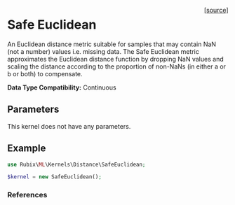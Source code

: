 <span style="float:right;"><a href="https://github.com/RubixML/ML/blob/master/src/Kernels/Distance/SafeEuclidean.php">[source]</a></span>

# Safe Euclidean
An Euclidean distance metric suitable for samples that may contain NaN (not a number) values i.e. missing data. The Safe Euclidean metric approximates the Euclidean distance function by dropping NaN values and scaling the distance according to the proportion of non-NaNs (in either a or b or both) to compensate.

**Data Type Compatibility:** Continuous

## Parameters
This kernel does not have any parameters.

## Example
```php
use Rubix\ML\Kernels\Distance\SafeEuclidean;

$kernel = new SafeEuclidean();
```

### References
[^1]: J. K. Dixon. (1978). Pattern Recognition with Partly Missing Data.